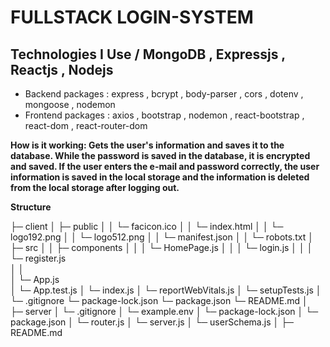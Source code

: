 # FULLSTACK LOGIN-SYSTEM



## Technologies I Use / MongoDB , Expressjs , Reactjs , Nodejs


* Backend packages :  express , bcrypt , body-parser , cors  , dotenv , mongoose , nodemon 
* Frontend packages : axios , bootstrap , nodemon , react-bootstrap , react-dom , react-router-dom 

**How is it working: Gets the user's information and saves it to the database. While the password is saved in the database, it is encrypted and saved.
If the user enters the e-mail and password correctly, the user information is saved in the local storage and the information is deleted from the local storage after logging out.**

**Structure**

├─ client
│  ├─ public
│  │    └─ facicon.ico
│  │    └─ index.html
│  │    └─ logo192.png
│  │    └─ logo512.png
│  │    └─ manifest.json
│  │    └─ robots.txt
│  ├─ src
│  │  ├─ components
│  │  │  └─ HomePage.js
│  │  │  └─ login.js
│  │  │  └─ register.js     
│  │        
│  └─ App.js    
│  └─ App.test.js
│  └─ index.js
│  └─ reportWebVitals.js
│  └─ setupTests.js
│
└─ .gitignore
└─ package-lock.json
└─ package.json
└─ README.md
│  
├─ server
│   └─ .gitignore
│   └─ example.env
│   └─ package-lock.json
│   └─ package.json
│   └─ router.js
│   └─ server.js
│   └─ userSchema.js
│
├─ README.md

